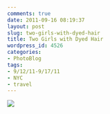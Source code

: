 ```yaml
---
comments: true
date: 2011-09-16 08:19:37
layout: post
slug: two-girls-with-dyed-hair
title: Two Girls with Dyed Hair
wordpress_id: 4526
categories:
- PhotoBlog
tags:
- 9/12/11-9/17/11
- NYC
- travel
---
```


![](http://ryanfitzer.com/main/wp-content/uploads/2011/09/2011-09-13-at-14-31-48.jpg)
